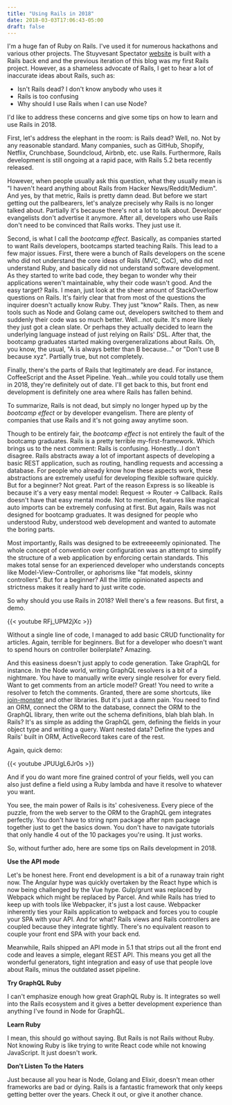 ```yaml
---
title: "Using Rails in 2018"
date: 2018-03-03T17:06:43-05:00
draft: false
---
```


I'm a huge fan of Ruby on Rails. I've used it for numerous hackathons
and various other projects. The Stuyvesant Spectator
[website](https://stuyspec.com) is built with a Rails back end and the
previous iteration of this blog was my first Rails project. However,
as a shameless advocate of Rails, I get to hear a lot of inaccurate
ideas about Rails, such as:

- Isn't Rails dead? I don't know anybody who uses it
- Rails is too confusing
- Why should I use Rails when I can use Node?

I'd like to address these concerns and give some tips on how to learn
and use Rails in 2018.

First, let's address the elephant in the room: is Rails dead? Well,
no. Not by any reasonable standard. Many companies, such as GitHub,
Shopify, Netflix, Crunchbase, Soundcloud, Airbnb, etc. use
Rails. Furthermore, Rails development is still ongoing at a rapid
pace, with Rails 5.2 beta recently released.

However, when people usually ask this question, what they usually mean
is "I haven't heard anything about Rails from Hacker
News/Reddit/Medium". And yes, by that metric, Rails is pretty damn
dead. But before we start getting out the pallbearers, let's analyze
precisely why Rails is no longer talked about. Partially it's because
there's not a lot to talk about. Developer evangelists don't advertise
it anymore. After all, developers who use Rails don't need to be
convinced that Rails works. They just use it.

Second, is what I call the *bootcamp effect*. Basically, as companies
started to want Rails developers, bootcamps started teaching
Rails. This lead to a few major issues. First, there were a bunch of
Rails developers on the scene who did not understand the core ideas of
Rails (MVC, CoC), who did not understand Ruby, and basically did not
understand software development. As they started to write bad code,
they began to wonder why their applications weren't maintainable, why
their code wasn't good. And the easy target? Rails. I mean, just look
at the sheer amount of StackOverflow questions on Rails. It's fairly
clear that from most of the questions the inquirer doesn't actually
know Ruby. They just "know" Rails. Then, as new tools such as Node and
Golang came out, developers switched to them and suddenly their code
was so much better. Well...not quite. It's more likely they just got a
clean slate. Or perhaps they actually decided to learn the underlying
language instead of just relying on Rails' DSL. After that, the
bootcamp graduates started making overgeneralizations about Rails. Oh,
you know, the usual, "A is always better than B because..." or "Don't
use B because xyz". Partially true, but not completely.

Finally, there's the parts of Rails that legitimately are dead. For
instance, CoffeeScript and the Asset Pipeline. Yeah...while you could
totally use them in 2018, they're definitely out of date. I'll get
back to this, but front end development is definitely one area where
Rails has fallen behind.

To summarize, Rails is not dead, but simply no longer hyped up by the
*bootcamp effect* or by developer evangelism. There are plenty of
companies that use Rails and it's not going away anytime soon.

Though to be entirely fair, the *bootcamp effect* is not entirely the
fault of the bootcamp graduates. Rails is a pretty terrible
my-first-framework. Which brings us to the next comment: Rails is
confusing. Honestly...I don't disagree. Rails abstracts away a lot of
important aspects of developing a basic REST application, such as
routing, handling requests and accessing a database. For people who
already know how these aspects work, these abstractions are extremely
useful for developing flexible software quickly. But for a beginner?
Not great. Part of the reason Express is so likeable is because it's a
very easy mental model: Request -> Router -> Callback. Rails doesn't
have that easy mental mode. Not to mention, features like magical auto
imports can be extremely confusing at first. But again, Rails was not
designed for bootcamp graduates. It was designed for people who
understood Ruby, understood web development and wanted to
automate the boring parts.

Most importantly, Rails was designed to be extreeeeemly
opinionated. The whole concept of convention over configuration was an
attempt to simplify the structure of a web application by enforcing
certain standards. This makes total sense for an experienced developer
who understands concepts like Model-View-Controller, or aphorisms like
"fat models, skinny controllers". But for a beginner? All the little
opinionated aspects and strictness makes it really hard to just write
code.

So why should you use Rails in 2018? Well there's a few reasons. But
first, a demo.

<div class="video">
{{< youtube RFj_UPM2jXc >}}
</div>

Without a single line of code, I managed to add basic CRUD
functionality for articles. Again, terrible for beginners. But for a
developer who doesn't want to spend hours on controller boilerplate?
Amazing.

And this easiness doesn't just apply to code generation. Take GraphQL
for instance. In the Node world, writing GraphQL resolvers is a bit of
a nightmare. You have to manually write every single resolver for
every field. Want to get comments from an article model? Great! You
need to write a resolver to fetch the comments. Granted, there are
some shortcuts, like
[join-monster](https://github.com/stems/join-monster) and other
libraries. But it's just a damn pain. You need to find an ORM, connect
the ORM to the database, connect the ORM to the GraphQL library, then
write out the schema definitions, blah blah blah. In Rails? It's as
simple as adding the GraphQL gem, defining the fields in your object
type and writing a query. Want nested data? Define the types and
Rails' built in ORM, ActiveRecord takes care of the rest.

Again, quick demo:

<div class="video">
{{< youtube JPUUgL6Jr0s >}}
</div>

And if you do want more fine grained control of your fields, well you
can also just define a field using a Ruby lambda and have it resolve
to whatever you want.

You see, the main power of Rails is its' cohesiveness. Every piece of
the puzzle, from the web server to the ORM to the GraphQL gem
integrates perfectly. You don't have to string npm package after npm
package together just to get the basics down. You don't have to
navigate tutorials that only handle 4 out of the 10 packages you're
using. It just works.

So, without further ado, here are some tips on Rails development in
2018.

**Use the API mode**

Let's be honest here. Front end development is a bit of a runaway
train right now. The Angular hype was quickly overtaken by the React
hype which is now being challenged by the Vue hype. Gulp/grunt was
replaced by Webpack which might be replaced by Parcel. And while Rails
has tried to keep up with tools like Webpacker, it's just a lost
cause. Webpacker inherently ties your Rails application to webpack and
forces you to couple your SPA with your API. And for what? Rails views
and Rails controllers are coupled because they integrate
tightly. There's no equivalent reason to couple your front end SPA
with your back end.

Meanwhile, Rails shipped an API mode in 5.1 that strips out all the
front end code and leaves a simple, elegant REST API. This means you
get all the wonderful generators, tight integration and easy of use
that people love about Rails, minus the outdated asset pipeline.

**Try GraphQL Ruby**

I can't emphasize enough how great GraphQL Ruby is. It integrates so
well into the Rails ecosystem and it gives a better development
experience than anything I've found in Node for GraphQL.

**Learn Ruby**

I mean, this should go without saying. But Rails is not Rails without
Ruby. Not knowing Ruby is like trying to write React code while not
knowing JavaScript. It just doesn't work.


**Don't Listen To the Haters**

Just because all you hear is Node, Golang and Elixir, doesn't mean
other frameworks are bad or dying. Rails is a fantastic framework that
only keeps getting better over the years. Check it out, or give it
another chance.

